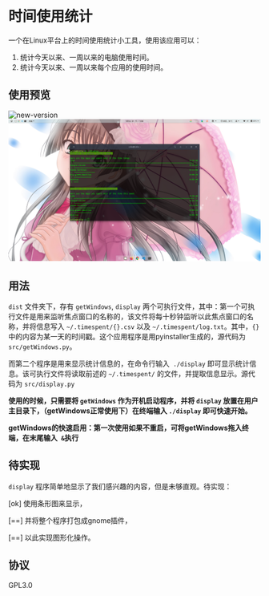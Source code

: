 # 时间使用统计
一个在Linux平台上的时间使用统计小工具，使用该应用可以：
1. 统计今天以来、一周以来的电脑使用时间。
2. 统计今天以来、一周以来每个应用的使用时间。

## 使用预览
![new-version](picture/2.png)
![picture1](picture/1.png)

## 用法
`dist` 文件夹下，存有 `getWindows`, `display` 两个可执行文件，其中：第一个可执行文件是用来监听焦点窗口的名称的，该文件将每十秒钟监听以此焦点窗口的名称，并将信息写入 `~/.timespent/{}.csv` 以及 `~/.timespent/log.txt`。其中，`{}` 中的内容为某一天的时间戳。这个应用程序是用pyinstaller生成的，源代码为 `src/getWindows.py`。

而第二个程序是用来显示统计信息的，在命令行输入` ./display` 即可显示统计信息。该可执行文件将读取前述的 `~/.timespent/` 的文件，并提取信息显示。源代码为 `src/display.py`

**使用的时候，只需要将 `getWindows` 作为开机启动程序，并将 `display` 放置在用户主目录下，（getWindows正常使用下）在终端输入 `./display` 即可快速开始。**

**getWindows的快速启用：第一次使用如果不重启，可将getWindows拖入终端，在末尾输入` &`执行**

## 待实现
`display` 程序简单地显示了我们感兴趣的内容，但是未够直观。待实现：

[ok] 使用条形图来显示，

[==] 并将整个程序打包成gnome插件，

[==] 以此实现图形化操作。

## 协议
GPL3.0